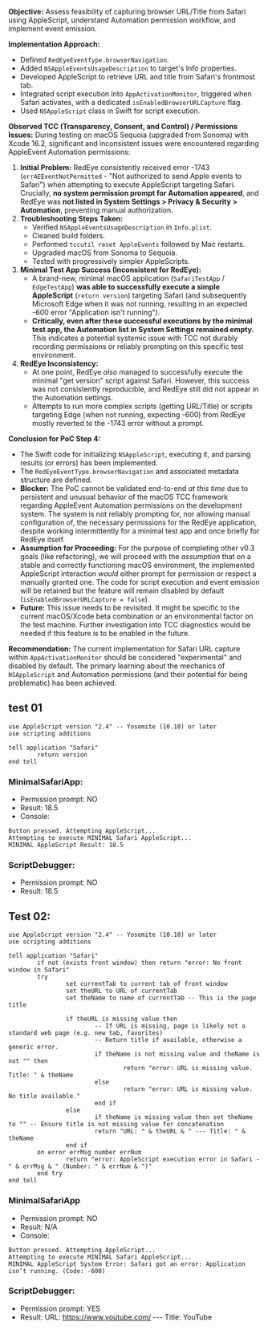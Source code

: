 **Objective:** Assess feasibility of capturing browser URL/Title from Safari using AppleScript, understand Automation permission workflow, and implement event emission.

**Implementation Approach:**
*   Defined `RedEyeEventType.browserNavigation`.
*   Added `NSAppleEventsUsageDescription` to target's Info properties.
*   Developed AppleScript to retrieve URL and title from Safari's frontmost tab.
*   Integrated script execution into `AppActivationMonitor`, triggered when Safari activates, with a dedicated `isEnabledBrowserURLCapture` flag.
*   Used `NSAppleScript` class in Swift for script execution.

**Observed TCC (Transparency, Consent, and Control) / Permissions Issues:**
During testing on macOS Sequoia (upgraded from Sonoma) with Xcode 16.2, significant and inconsistent issues were encountered regarding AppleEvent Automation permissions:

1.  **Initial Problem:** RedEye consistently received error -1743 (`errAEEventNotPermitted` - "Not authorized to send Apple events to Safari") when attempting to execute AppleScript targeting Safari. Crucially, **no system permission prompt for Automation appeared**, and RedEye was **not listed in System Settings > Privacy & Security > Automation**, preventing manual authorization.
2.  **Troubleshooting Steps Taken:**
    *   Verified `NSAppleEventsUsageDescription` in `Info.plist`.
    *   Cleaned build folders.
    *   Performed `tccutil reset AppleEvents` followed by Mac restarts.
    *   Upgraded macOS from Sonoma to Sequoia.
    *   Tested with progressively simpler AppleScripts.
3.  **Minimal Test App Success (Inconsistent for RedEye):**
    *   A brand-new, minimal macOS application (`SafariTestApp` / `EdgeTestApp`) **was able to successfully execute a simple AppleScript** (`return version`) targeting Safari (and subsequently Microsoft Edge when it was not running, resulting in an expected -600 error "Application isn't running").
    *   **Critically, even after these successful executions by the minimal test app, the Automation list in System Settings remained empty.** This indicates a potential systemic issue with TCC not durably recording permissions or reliably prompting on this specific test environment.
4.  **RedEye Inconsistency:**
    *   At one point, RedEye *also* managed to successfully execute the minimal "get version" script against Safari. However, this success was not consistently reproducible, and RedEye still did not appear in the Automation settings.
    *   Attempts to run more complex scripts (getting URL/Title) or scripts targeting Edge (when not running, expecting -600) from RedEye mostly reverted to the -1743 error without a prompt.

**Conclusion for PoC Step 4:**
*   The Swift code for initializing `NSAppleScript`, executing it, and parsing results (or errors) has been implemented.
*   The `RedEyeEventType.browserNavigation` and associated metadata structure are defined.
*   **Blocker:** The PoC cannot be validated end-to-end *at this time* due to persistent and unusual behavior of the macOS TCC framework regarding AppleEvent Automation permissions on the development system. The system is not reliably prompting for, nor allowing manual configuration of, the necessary permissions for the RedEye application, despite working intermittently for a minimal test app and once briefly for RedEye itself.
*   **Assumption for Proceeding:** For the purpose of completing other v0.3 goals (like refactoring), we will proceed with the *assumption* that on a stable and correctly functioning macOS environment, the implemented AppleScript interaction *would* either prompt for permission or respect a manually granted one. The code for script execution and event emission will be retained but the feature will remain disabled by default (`isEnabledBrowserURLCapture = false`).
*   **Future:** This issue needs to be revisited. It might be specific to the current macOS/Xcode beta combination or an environmental factor on the test machine. Further investigation into TCC diagnostics would be needed if this feature is to be enabled in the future.

**Recommendation:** The current implementation for Safari URL capture within `AppActivationMonitor` should be considered "experimental" and disabled by default. The primary learning about the mechanics of `NSAppleScript` and Automation permissions (and their potential for being problematic) has been achieved.


## test 01

```AppleScript
use AppleScript version "2.4" -- Yosemite (10.10) or later
use scripting additions

tell application "Safari"
		return version
end tell
```
### MinimalSafariApp: 

- Permission prompt: NO
- Result: 18.5
- Console:
```
Button pressed. Attempting AppleScript...
Attempting to execute MINIMAL Safari AppleScript...
MINIMAL AppleScript Result: 18.5
```

### ScriptDebugger:

- Permission prompt: NO
- Result: 18.5

## Test 02:

```
use AppleScript version "2.4" -- Yosemite (10.10) or later
use scripting additions

tell application "Safari"
		if not (exists front window) then return "error: No front window in Safari"
		try
				set currentTab to current tab of front window
				set theURL to URL of currentTab
				set theName to name of currentTab -- This is the page title
				
				if theURL is missing value then
						-- If URL is missing, page is likely not a standard web page (e.g. new tab, favorites)
						-- Return title if available, otherwise a generic error.
						if theName is not missing value and theName is not "" then
								return "error: URL is missing value. Title: " & theName
						else
								return "error: URL is missing value. No title available."
						end if
				else
						if theName is missing value then set theName to "" -- Ensure title is not missing value for concatenation
						return "URL: " & theURL & " --- Title: " & theName
				end if
		on error errMsg number errNum
				return "error: AppleScript execution error in Safari - " & errMsg & " (Number: " & errNum & ")"
		end try
end tell
```

### MinimalSafariApp

- Permission prompt: NO
- Result: N/A
- Console:
```
Button pressed. Attempting AppleScript...
Attempting to execute MINIMAL Safari AppleScript...
MINIMAL AppleScript System Error: Safari got an error: Application isn’t running. (Code: -600)
```

### ScriptDebugger:

- Permission prompt: YES
- Result: URL: https://www.youtube.com/ --- Title: YouTube